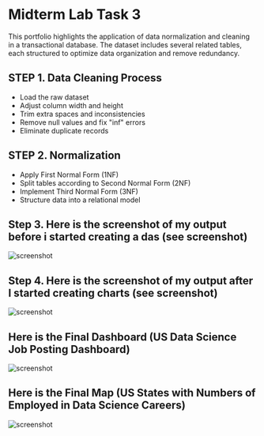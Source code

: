 # Midterm Lab Task 3
This portfolio highlights the application of data normalization and cleaning in a transactional database. The dataset includes several related tables, each structured to optimize data organization and remove redundancy.
## STEP 1. Data Cleaning Process
- Load the raw dataset
- Adjust column width and height
- Trim extra spaces and inconsistencies
- Remove null values and fix "inf" errors
- Eliminate duplicate records
## STEP 2. Normalization
- Apply First Normal Form (1NF)
- Split tables according to Second Normal Form (2NF)
- Implement Third Normal Form (3NF)
- Structure data into a relational model
## Step 3. Here is the screenshot of my output before i started creating a das (see screenshot)
![screenshot](images/Turla%20(BC).png)
## Step 4. Here is the screenshot of my output after I started creating charts (see screenshot)
![screenshot](images/Turla%20(AC).png)
## Here is the Final Dashboard (US Data Science Job Posting Dashboard)
![screenshot](images/Turla%20(ERD).png)
## Here is the Final Map (US States with Numbers of Employed in Data Science Careers)
![screenshot](images/Turla%20(ERD).png)
